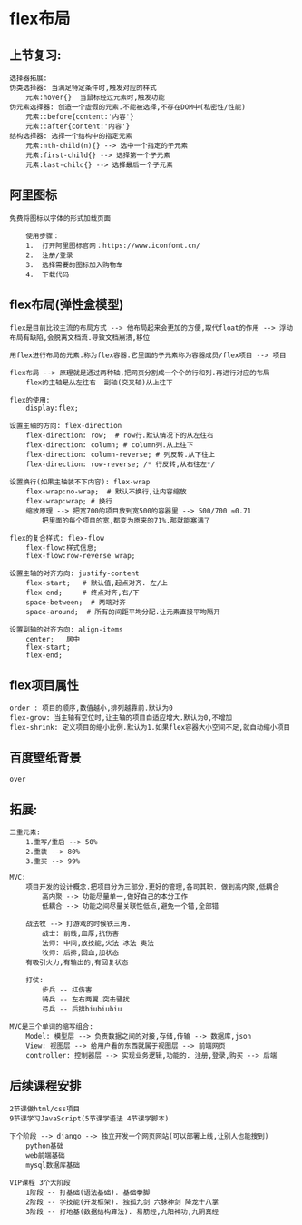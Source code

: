 # flex布局

## 上节复习:
	选择器拓展:
	伪类选择器: 当满足特定条件时,触发对应的样式
		元素:hover{}  当鼠标经过元素时,触发功能
	伪元素选择器: 创造一个虚假的元素.不能被选择,不存在DOM中(私密性/性能)
		元素::before{content:'内容'}
		元素::after{content:'内容'}
	结构选择器: 选择一个结构中的指定元素
		元素:nth-child(n){} --> 选中一个指定的子元素
		元素:first-child{} --> 选择第一个子元素
		元素:last-child{} --> 选择最后一个子元素

## 阿里图标

	免费将图标以字体的形式加载页面
	
		使用步骤：
		1.  打开阿里图标官网：https://www.iconfont.cn/
		2.  注册/登录
		3.  选择需要的图标加入购物车
		4.  下载代码

## flex布局(弹性盒模型)
	flex是目前比较主流的布局方式 --> 他布局起来会更加的方便,取代float的作用 --> 浮动布局有缺陷,会脱离文档流.导致文档崩溃,移位

	用flex进行布局的元素.称为flex容器.它里面的子元素称为容器成员/flex项目 --> 项目
	
	flex布局 --> 原理就是通过两种轴,把网页分割成一个个的行和列.再进行对应的布局	
		flex的主轴是从左往右  副轴(交叉轴)从上往下

	flex的使用:
		display:flex;

	设置主轴的方向: flex-direction
		flex-direction: row;  # row行.默认情况下的从左往右
		flex-direction: column; # column列.从上往下
		flex-direction: column-reverse; # 列反转.从下往上
		flex-direction: row-reverse; /* 行反转,从右往左*/

	设置换行(如果主轴装不下内容): flex-wrap
		flex-wrap:no-wrap;  # 默认不换行,让内容缩放
		flex-wrap:wrap; # 换行
		缩放原理 --> 把宽700的项目放到宽500的容器里 --> 500/700 ≈0.71
			把里面的每个项目的宽,都变为原来的71%.那就能塞满了

	flex的复合样式: flex-flow
		flex-flow:样式信息;
		flex-flow:row-reverse wrap;

	设置主轴的对齐方向: justify-content
		flex-start;   # 默认值,起点对齐. 左/上
		flex-end;     # 终点对齐,右/下
		space-between;  # 两端对齐
		space-around;  # 所有的间距平均分配.让元素直接平均隔开
		
	设置副轴的对齐方向: align-items
		center;   居中
		flex-start;
		flex-end; 

## flex项目属性
	order : 项目的顺序,数值越小,排列越靠前.默认为0
	flex-grow: 当主轴有空位时,让主轴的项目自适应增大.默认为0,不增加
	flex-shrink: 定义项目的缩小比例.默认为1.如果flex容器大小空间不足,就自动缩小项目
		
## 百度壁纸背景
	over

## 拓展:
	三重元素:
		1.重写/重启 --> 50%
		2.重装 --> 80%
		3.重买 --> 99%

	MVC:
		项目开发的设计概念.把项目分为三部分.更好的管理,各司其职. 做到高内聚,低耦合
			高内聚 --> 功能尽量单一,做好自己的本分工作
			低耦合 --> 功能之间尽量关联性低点,避免一个错,全部错

		战法牧 --> 打游戏的时候铁三角. 
			战士: 前线,血厚,抗伤害
			法师: 中间,放技能,火法 冰法 奥法
			牧师: 后排,回血,加状态
		有吸引火力,有输出的,有回复状态

		打仗:
			步兵 -- 扛伤害
			骑兵 -- 左右两翼.突击骚扰
			弓兵 -- 后排biubiubiu

	MVC是三个单词的缩写组合:
		Model: 模型层 --> 负责数据之间的对接,存储,传输 --> 数据库,json
		View: 视图层 --> 给用户看的东西就属于视图层 --> 前端网页
		controller: 控制器层 --> 实现业务逻辑,功能的. 注册,登录,购买 --> 后端

## 后续课程安排
	2节课做html/css项目
	9节课学习JavaScript(5节课学语法 4节课学脚本)

	下个阶段 --> django --> 独立开发一个网页网站(可以部署上线,让别人也能搜到)
		python基础
		web前端基础
		mysql数据库基础

	VIP课程 3个大阶段
		1阶段 -- 打基础(语法基础). 基础拳脚
		2阶段 -- 学技能(开发框架). 独孤九剑 六脉神剑 降龙十八掌
		3阶段 -- 打地基(数据结构算法). 易筋经,九阳神功,九阴真经
		



	


